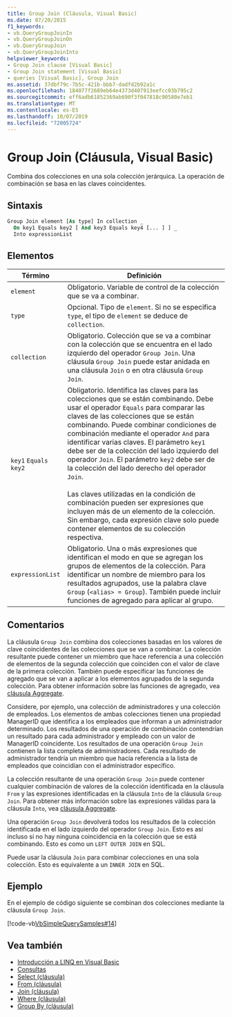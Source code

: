 ```yaml
---
title: Group Join (Cláusula, Visual Basic)
ms.date: 07/20/2015
f1_keywords:
- vb.QueryGroupJoinIn
- vb.QueryGroupJoinOn
- vb.QueryGroupJoin
- vb.QueryGroupJoinInto
helpviewer_keywords:
- Group Join clause [Visual Basic]
- Group Join statement [Visual Basic]
- queries [Visual Basic], Group Join
ms.assetid: 37dbf79c-7b5c-421b-bbb7-dadfd2b92a1c
ms.openlocfilehash: 184077f2689eb64e4373d407913eefcc03b795c2
ms.sourcegitcommit: eff6adb61852369ab690f3f047818c90580e7eb1
ms.translationtype: MT
ms.contentlocale: es-ES
ms.lasthandoff: 10/07/2019
ms.locfileid: "72005724"
---
```

# <a name="group-join-clause-visual-basic"></a>Group Join (Cláusula, Visual Basic)
Combina dos colecciones en una sola colección jerárquica. La operación de combinación se basa en las claves coincidentes.  
  
## <a name="syntax"></a>Sintaxis  
  
```vb  
Group Join element [As type] In collection _  
  On key1 Equals key2 [ And key3 Equals key4 [... ] ] _  
  Into expressionList  
```  
  
## <a name="parts"></a>Elementos  
  
|Término|Definición|  
|---|---|  
|`element`|Obligatorio. Variable de control de la colección que se va a combinar.|  
|`type`|Opcional. Tipo de `element`. Si no se especifica `type`, el tipo de `element` se deduce de `collection`.|  
|`collection`|Obligatorio. Colección que se va a combinar con la colección que se encuentra en el lado izquierdo del operador `Group Join`. Una cláusula `Group Join` puede estar anidada en una cláusula `Join` o en otra cláusula `Group Join`.|  
|`key1` `Equals` `key2`|Obligatorio. Identifica las claves para las colecciones que se están combinando. Debe usar el operador `Equals` para comparar las claves de las colecciones que se están combinando. Puede combinar condiciones de combinación mediante el operador `And` para identificar varias claves. El parámetro `key1` debe ser de la colección del lado izquierdo del operador `Join`. El parámetro `key2` debe ser de la colección del lado derecho del operador `Join`.<br /><br /> Las claves utilizadas en la condición de combinación pueden ser expresiones que incluyen más de un elemento de la colección. Sin embargo, cada expresión clave solo puede contener elementos de su colección respectiva.|  
|`expressionList`|Obligatorio. Una o más expresiones que identifican el modo en que se agregan los grupos de elementos de la colección. Para identificar un nombre de miembro para los resultados agrupados, use la palabra clave `Group` (`<alias> = Group`). También puede incluir funciones de agregado para aplicar al grupo.|  
  
## <a name="remarks"></a>Comentarios  
 La cláusula `Group Join` combina dos colecciones basadas en los valores de clave coincidentes de las colecciones que se van a combinar. La colección resultante puede contener un miembro que hace referencia a una colección de elementos de la segunda colección que coinciden con el valor de clave de la primera colección. También puede especificar las funciones de agregado que se van a aplicar a los elementos agrupados de la segunda colección. Para obtener información sobre las funciones de agregado, vea [cláusula Aggregate](../../../visual-basic/language-reference/queries/aggregate-clause.md).  
  
 Considere, por ejemplo, una colección de administradores y una colección de empleados. Los elementos de ambas colecciones tienen una propiedad ManagerID que identifica a los empleados que informan a un administrador determinado. Los resultados de una operación de combinación contendrían un resultado para cada administrador y empleado con un valor de ManagerID coincidente. Los resultados de una operación `Group Join` contienen la lista completa de administradores. Cada resultado de administrador tendría un miembro que hacía referencia a la lista de empleados que coincidían con el administrador específico.  
  
 La colección resultante de una operación `Group Join` puede contener cualquier combinación de valores de la colección identificada en la cláusula `From` y las expresiones identificadas en la cláusula `Into` de la cláusula `Group Join`. Para obtener más información sobre las expresiones válidas para la cláusula `Into`, vea [cláusula Aggregate](../../../visual-basic/language-reference/queries/aggregate-clause.md).  
  
 Una operación `Group Join` devolverá todos los resultados de la colección identificada en el lado izquierdo del operador `Group Join`. Esto es así incluso si no hay ninguna coincidencia en la colección que se está combinando. Esto es como un `LEFT OUTER JOIN` en SQL.  
  
 Puede usar la cláusula `Join` para combinar colecciones en una sola colección. Esto es equivalente a un `INNER JOIN` en SQL.  
  
## <a name="example"></a>Ejemplo  
 En el ejemplo de código siguiente se combinan dos colecciones mediante la cláusula `Group Join`.  
  
 [!code-vb[VbSimpleQuerySamples#14](~/samples/snippets/visualbasic/VS_Snippets_VBCSharp/VbSimpleQuerySamples/VB/QuerySamples1.vb#14)]  
  
## <a name="see-also"></a>Vea también

- [Introducción a LINQ en Visual Basic](../../../visual-basic/programming-guide/language-features/linq/introduction-to-linq.md)
- [Consultas](../../../visual-basic/language-reference/queries/index.md)
- [Select (cláusula)](../../../visual-basic/language-reference/queries/select-clause.md)
- [From (cláusula)](../../../visual-basic/language-reference/queries/from-clause.md)
- [Join (cláusula)](../../../visual-basic/language-reference/queries/join-clause.md)
- [Where (cláusula)](../../../visual-basic/language-reference/queries/where-clause.md)
- [Group By (cláusula)](../../../visual-basic/language-reference/queries/group-by-clause.md)
